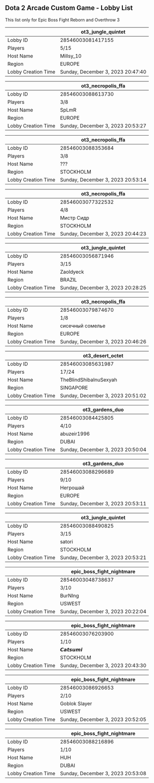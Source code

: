 ## Dota 2 Arcade Custom Game - Lobby List

This list only for Epic Boss Fight Reborn and Overthrow 3

|  | ot3_jungle_quintet |
| ------ | ------ |
| Lobby ID | 28546003081417155 |
| Players | 5/15 |
| Host Name | Millsy_10 |
| Region | EUROPE |
| Lobby Creation Time | Sunday, December 3, 2023 20:47:40 |


|  | ot3_necropolis_ffa |
| ------ | ------ |
| Lobby ID | 28546003088613730 |
| Players | 3/8 |
| Host Name | SpLmR |
| Region | EUROPE |
| Lobby Creation Time | Sunday, December 3, 2023 20:53:27 |


|  | ot3_necropolis_ffa |
| ------ | ------ |
| Lobby ID | 28546003088353684 |
| Players | 3/8 |
| Host Name | ??? |
| Region | STOCKHOLM |
| Lobby Creation Time | Sunday, December 3, 2023 20:53:14 |


|  | ot3_necropolis_ffa |
| ------ | ------ |
| Lobby ID | 28546003077322532 |
| Players | 4/8 |
| Host Name | Мистр Сидр |
| Region | STOCKHOLM |
| Lobby Creation Time | Sunday, December 3, 2023 20:44:23 |


|  | ot3_jungle_quintet |
| ------ | ------ |
| Lobby ID | 28546003056871946 |
| Players | 3/15 |
| Host Name | Zaoldyeck |
| Region | BRAZIL |
| Lobby Creation Time | Sunday, December 3, 2023 20:28:25 |


|  | ot3_necropolis_ffa |
| ------ | ------ |
| Lobby ID | 28546003079874670 |
| Players | 1/8 |
| Host Name | сисечный сомелье |
| Region | EUROPE |
| Lobby Creation Time | Sunday, December 3, 2023 20:46:26 |


|  | ot3_desert_octet |
| ------ | ------ |
| Lobby ID | 28546003085631987 |
| Players | 17/24 |
| Host Name | TheBlindShibaInuSexyah |
| Region | SINGAPORE |
| Lobby Creation Time | Sunday, December 3, 2023 20:51:02 |


|  | ot3_gardens_duo |
| ------ | ------ |
| Lobby ID | 28546003084425805 |
| Players | 4/10 |
| Host Name | abuzeir1996 |
| Region | DUBAI |
| Lobby Creation Time | Sunday, December 3, 2023 20:50:04 |


|  | ot3_gardens_duo |
| ------ | ------ |
| Lobby ID | 28546003088296689 |
| Players | 9/10 |
| Host Name | Негрошай |
| Region | EUROPE |
| Lobby Creation Time | Sunday, December 3, 2023 20:53:11 |


|  | ot3_jungle_quintet |
| ------ | ------ |
| Lobby ID | 28546003088490825 |
| Players | 3/15 |
| Host Name | satori |
| Region | STOCKHOLM |
| Lobby Creation Time | Sunday, December 3, 2023 20:53:21 |


|  | epic_boss_fight_nightmare |
| ------ | ------ |
| Lobby ID | 28546003048738637 |
| Players | 3/10 |
| Host Name | BurNIng |
| Region | USWEST |
| Lobby Creation Time | Sunday, December 3, 2023 20:22:04 |


|  | epic_boss_fight_nightmare |
| ------ | ------ |
| Lobby ID | 28546003076203900 |
| Players | 1/10 |
| Host Name | 𝘾𝙖𝙩𝙨𝙪𝙢𝙞 |
| Region | STOCKHOLM |
| Lobby Creation Time | Sunday, December 3, 2023 20:43:30 |


|  | epic_boss_fight_nightmare |
| ------ | ------ |
| Lobby ID | 28546003086926653 |
| Players | 2/10 |
| Host Name | Goblok Slayer |
| Region | USWEST |
| Lobby Creation Time | Sunday, December 3, 2023 20:52:05 |


|  | epic_boss_fight_nightmare |
| ------ | ------ |
| Lobby ID | 28546003088216896 |
| Players | 1/10 |
| Host Name | HUH |
| Region | DUBAI |
| Lobby Creation Time | Sunday, December 3, 2023 20:53:08 |


